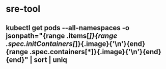# sre-tool
## kubectl get pods --all-namespaces -o jsonpath="{range .items[*]}{range .spec.initContainers[*]}{.image}{'\n'}{end}{range .spec.containers[*]}{.image}{'\n'}{end}{end}" | sort | uniq
